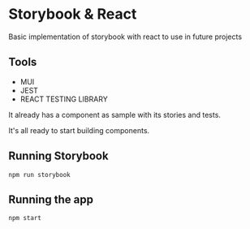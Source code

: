 # Storybook & React

Basic implementation of storybook with react to use in future projects

## Tools

- MUI
- JEST
- REACT TESTING LIBRARY

It already has a component as sample with its stories and tests.

It's all ready to start building components.

## Running Storybook

```shell
npm run storybook
```

## Running the app

```shell
npm start
```
